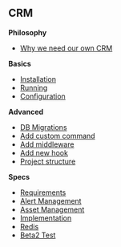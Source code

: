 
## CRM

**Philosophy**
- [Why we need our own CRM](docs/Philosophy.md)

**Basics**
- [Installation](docs/Installation.md)
- [Running](docs/Running.md)
- [Configuration](docs/Configuration.md)


**Advanced**
- [DB Migrations](docs/Migrations.md)
- [Add custom command](docs/AddCommand.md)
- [Add middleware](docs/Middlewares.md)
- [Add new hook](docs/DBHooks.md)
- [Project structure](docs/Structure.md)

**Specs**
- [Requirements](specs/Requirements.md)
- [Alert Management](specs/AlertManagement.md)
- [Asset Management](specs/Assetmanagement.md)
- [Implementation](specs/Implementation.md)
- [Redis](specs/Redis.md)
- [Beta2 Test](specs/Beta2Test.md)
